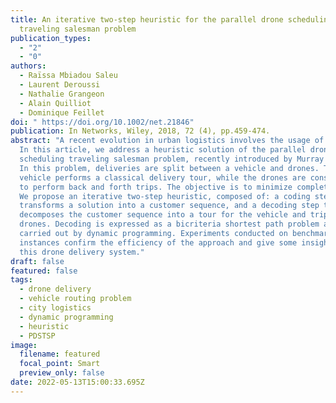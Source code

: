 ```yaml
---
title: An iterative two-step heuristic for the parallel drone scheduling
  traveling salesman problem
publication_types:
  - "2"
  - "0"
authors:
  - Raïssa Mbiadou Saleu
  - Laurent Deroussi
  - Nathalie Grangeon
  - Alain Quilliot
  - Dominique Feillet
doi: " https://doi.org/10.1002/net.21846"
publication: In Networks, Wiley, 2018, 72 (4), pp.459-474.
abstract: "A recent evolution in urban logistics involves the usage of drones.
  In this article, we address a heuristic solution of the parallel drone
  scheduling traveling salesman problem, recently introduced by Murray and Chu.
  In this problem, deliveries are split between a vehicle and drones. The
  vehicle performs a classical delivery tour, while the drones are constrained
  to perform back and forth trips. The objective is to minimize completion time.
  We propose an iterative two-step heuristic, composed of: a coding step that
  transforms a solution into a customer sequence, and a decoding step that
  decomposes the customer sequence into a tour for the vehicle and trips for the
  drones. Decoding is expressed as a bicriteria shortest path problem and is
  carried out by dynamic programming. Experiments conducted on benchmark
  instances confirm the efficiency of the approach and give some insights on
  this drone delivery system."
draft: false
featured: false
tags:
  - drone delivery
  - vehicle routing problem
  - city logistics
  - dynamic programming
  - heuristic
  - PDSTSP
image:
  filename: featured
  focal_point: Smart
  preview_only: false
date: 2022-05-13T15:00:33.695Z
---
```

